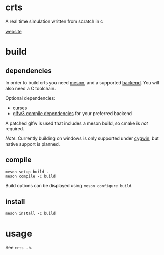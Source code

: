 # crts

A real time simulation written from scratch in c

[website](https://mochiro.moe/crts)

# build

## dependencies

In order to build crts you need
[meson](https://mesonbuild.com/Getting-meson.html), and a supported
[backend](https://mesonbuild.com/Running-Meson.html).  You will also need a C
toolchain.

Optional dependencies:

+ curses
+ [glfw3 compile
  dependencies](https://www.glfw.org/docs/latest/compile_guide.html#compile_deps)
  for your preferred backend

A patched glfw is used that includes a meson build, so cmake is *not* required.

*Note*: Currently building on windows is only supported under
[cygwin](https://www.cygwin.com/), but native support is planned.

## compile

```
meson setup build .
meson compile -C build
```

Build options can be displayed using `meson configure build`.

## install

```
meson install -C build
```

# usage

See `crts -h`.
